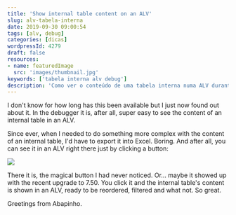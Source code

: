```yaml
---
title: 'Show internal table content on an ALV'
slug: alv-tabela-interna
date: 2019-09-30 09:00:54
tags: [alv, debug]
categories: [dicas]
wordpressId: 4279
draft: false
resources:
- name: featuredImage
  src: 'images/thumbnail.jpg'
keywords: ['tabela interna alv debug']
description: 'Como ver o conteúdo de uma tabela interna numa ALV durante o debug para poder filtrar, ordenar e manipular o seu conteúdo de forma mais práctica.'
---
```

I don't know for how long has this been available but I just now found out about it. In the debugger it is, after all, super easy to see the content of an internal table in an ALV.

<!--more-->

Since ever, when I needed to do something more complex with the content of an internal table, I'd have to export it into Excel. Boring. And after all, you can see it in an ALV right there just by clicking a button:

[![][1]][1]

There it is, the magical button I had never noticed. Or... maybe it showed up with the recent upgrade to 7.50. You click it and the internal table's content is shown in an ALV, ready to be reordered, filtered and what not. So great.

Greetings from Abapinho.

   [1]: images/debug_table_alv.jpg
